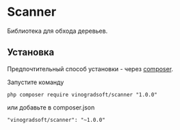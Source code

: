 Scanner
======
Библиотека для обхода деревьев. 

Установка
---------

Предпочтительный способ установки - через [composer](http://getcomposer.org/download/).

Запустите команду

```
php composer require vinogradsoft/scanner "1.0.0"
```

или добавьте в composer.json

```
"vinogradsoft/scanner": "~1.0.0"
```
